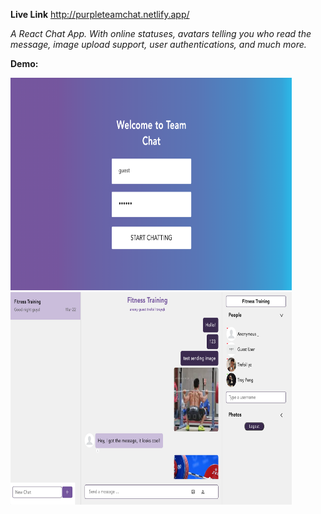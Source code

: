 **Live Link** http://purpleteamchat.netlify.app/

<i>A React Chat App. With online statuses, avatars telling you who read the message, image upload support, user authentications, and much more.</i>

**Demo:**

<span>
  <img src="Auth.png" width="450" height="340"/>
  <i> &nbsp <i/>
  <img src="Chats.png" width="450" height="340"/>
</span>



